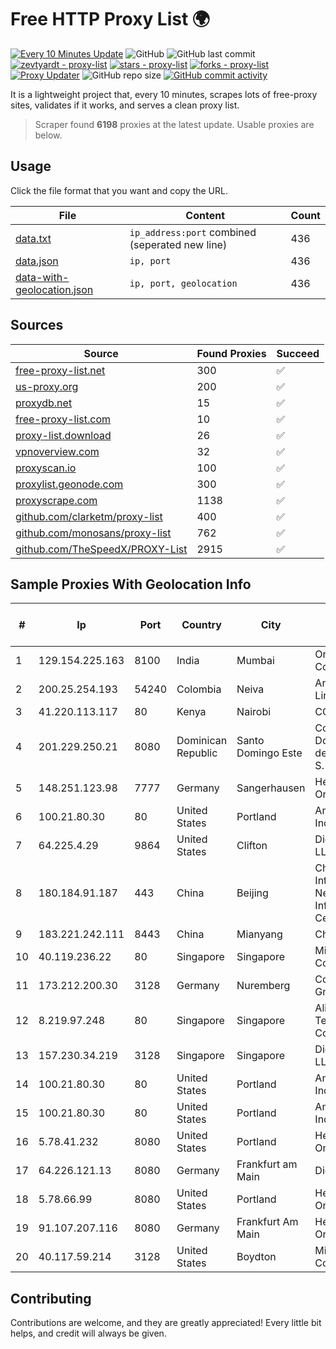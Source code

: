 
# Free HTTP Proxy List 🌍

[![Every 10 Minutes Update](https://github.com/mertguvencli/http-proxy-list/actions/workflows/main.yml/badge.svg?branch=main)](https://github.com/mertguvencli/http-proxy-list/actions/workflows/main.yml)
![GitHub](https://img.shields.io/github/license/mertguvencli/http-proxy-list)
![GitHub last commit](https://img.shields.io/github/last-commit/mertguvencli/http-proxy-list)
[![zevtyardt - proxy-list](https://img.shields.io/static/v1?label=zevtyardt&message=proxy-list&color=blue&logo=github)](https://github.com/zevtyardt/proxy-list "Go to GitHub repo")
[![stars - proxy-list](https://img.shields.io/github/stars/zevtyardt/proxy-list?style=social)](https://github.com/zevtyardt/proxy-list)
[![forks - proxy-list](https://img.shields.io/github/forks/zevtyardt/proxy-list?style=social)](https://github.com/zevtyardt/proxy-list)
[![Proxy Updater](https://github.com/zevtyardt/proxy-list/workflows/Proxy%20Updater/badge.svg)](https://github.com/zevtyardt/proxy-list/actions?query=workflow:"Proxy+Updater")
![GitHub repo size](https://img.shields.io/github/repo-size/zevtyardt/proxy-list)
[![GitHub commit activity](https://img.shields.io/github/commit-activity/m/zevtyardt/proxy-list?logo=commits)](https://github.com/zevtyardt/proxy-list/commits/main)

It is a lightweight project that, every 10 minutes, scrapes lots of free-proxy sites, validates if it works, and serves a clean proxy list.

> Scraper found **6198** proxies at the latest update. Usable proxies are below.

## Usage

Click the file format that you want and copy the URL.

|File|Content|Count|
|----|-------|-----|
|[data.txt](https://raw.githubusercontent.com/mertguvencli/http-proxy-list/main/proxy-list/data.txt)|`ip_address:port` combined (seperated new line)|436|
|[data.json](https://raw.githubusercontent.com/mertguvencli/http-proxy-list/main/proxy-list/data.json)|`ip, port`|436|
|[data-with-geolocation.json](https://raw.githubusercontent.com/mertguvencli/http-proxy-list/main/proxy-list/data-with-geolocation.json)|`ip, port, geolocation`|436|

## Sources

|Source|Found Proxies|Succeed|
|------|-------------|-------|
|[free-proxy-list.net](https://free-proxy-list.net)|300|✅|
|[us-proxy.org](https://www.us-proxy.org)|200|✅|
|[proxydb.net](http://proxydb.net)|15|✅|
|[free-proxy-list.com](https://free-proxy-list.com/?page=&port=&type%5B%5D=http&type%5B%5D=https&up_time=0&search=Search)|10|✅|
|[proxy-list.download](https://www.proxy-list.download/HTTP)|26|✅|
|[vpnoverview.com](https://vpnoverview.com/privacy/anonymous-browsing/free-proxy-servers)|32|✅|
|[proxyscan.io](https://www.proxyscan.io)|100|✅|
|[proxylist.geonode.com](https://proxylist.geonode.com/api/proxy-list?limit=300&page=1&sort_by=lastChecked&sort_type=desc&protocols=http,https)|300|✅|
|[proxyscrape.com](https://api.proxyscrape.com/v2/?request=displayproxies&protocol=http&timeout=10000&country=all&ssl=all&anonymity=all)|1138|✅|
|[github.com/clarketm/proxy-list](https://raw.githubusercontent.com/clarketm/proxy-list/master/proxy-list-raw.txt)|400|✅|
|[github.com/monosans/proxy-list](https://raw.githubusercontent.com/monosans/proxy-list/main/proxies/http.txt)|762|✅|
|[github.com/TheSpeedX/PROXY-List](https://raw.githubusercontent.com/TheSpeedX/PROXY-List/master/http.txt)|2915|✅|


## Sample Proxies With Geolocation Info

|#|Ip|Port|Country|City|Internet Service Provider|
|-|--|----|-------|----|-------------------------|
|1|129.154.225.163|8100|India|Mumbai|Oracle Corporation|
|2|200.25.254.193|54240|Colombia|Neiva|Andinet ON Line|
|3|41.220.113.117|80|Kenya|Nairobi|COMMSOL|
|4|201.229.250.21|8080|Dominican Republic|Santo Domingo Este|Compañía Dominicana de Teléfonos S. A.|
|5|148.251.123.98|7777|Germany|Sangerhausen|Hetzner Online GmbH|
|6|100.21.80.30|80|United States|Portland|Amazon.com, Inc.|
|7|64.225.4.29|9864|United States|Clifton|DigitalOcean, LLC|
|8|180.184.91.187|443|China|Beijing|China Internet Network Information Center|
|9|183.221.242.111|8443|China|Mianyang|China Mobile|
|10|40.119.236.22|80|Singapore|Singapore|Microsoft Corporation|
|11|173.212.200.30|3128|Germany|Nuremberg|Contabo GmbH|
|12|8.219.97.248|80|Singapore|Singapore|Alibaba (US) Technology Co., Ltd.|
|13|157.230.34.219|3128|Singapore|Singapore|DigitalOcean, LLC|
|14|100.21.80.30|80|United States|Portland|Amazon.com, Inc.|
|15|100.21.80.30|80|United States|Portland|Amazon.com, Inc.|
|16|5.78.41.232|8080|United States|Portland|Hetzner Online GmbH|
|17|64.226.121.13|8080|Germany|Frankfurt am Main|DigitalOcean|
|18|5.78.66.99|8080|United States|Portland|Hetzner Online GmbH|
|19|91.107.207.116|8080|Germany|Frankfurt Am Main|Hetzner Online AG|
|20|40.117.59.214|3128|United States|Boydton|Microsoft Corporation|



## Contributing

Contributions are welcome, and they are greatly appreciated! Every
little bit helps, and credit will always be given.

